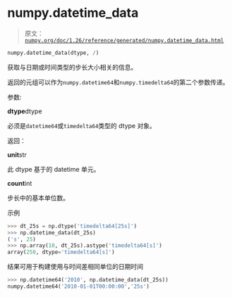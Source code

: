 # numpy.datetime_data

> 原文：[`numpy.org/doc/1.26/reference/generated/numpy.datetime_data.html`](https://numpy.org/doc/1.26/reference/generated/numpy.datetime_data.html)

```py
numpy.datetime_data(dtype, /)
```

获取与日期或时间类型的步长大小相关的信息。

返回的元组可以作为`numpy.datetime64`和`numpy.timedelta64`的第二个参数传递。

参数:

**dtype**dtype

必须是`datetime64`或`timedelta64`类型的 dtype 对象。

返回：

**unit**str

此 dtype 基于的 datetime 单元。

**count**int

步长中的基本单位数。

示例

```py
>>> dt_25s = np.dtype('timedelta64[25s]')
>>> np.datetime_data(dt_25s)
('s', 25)
>>> np.array(10, dt_25s).astype('timedelta64[s]')
array(250, dtype='timedelta64[s]') 
```

结果可用于构建使用与时间差相同单位的日期时间

```py
>>> np.datetime64('2010', np.datetime_data(dt_25s))
numpy.datetime64('2010-01-01T00:00:00','25s') 
```
